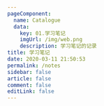 ```yaml
---
pageComponent: 
  name: Catalogue
  data: 
    key: 01.学习笔记
    imgUrl: /img/web.png
    description: 学习笔记的记录
title: 学习笔记
date: 2020-03-11 21:50:53
permalink: /notes
sidebar: false
article: false
comment: false
editLink: false
---
```


